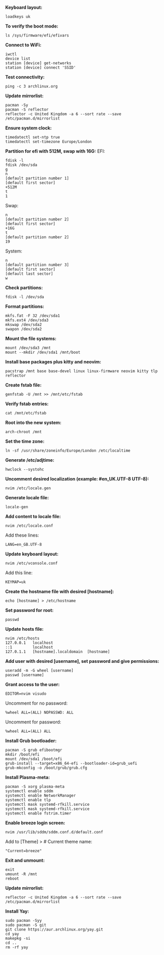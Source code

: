 **Keyboard layout:**
```
loadkeys uk
```

**To verify the boot mode:**
```
ls /sys/firmware/efi/efivars
```

**Connect to WiFi:**
```
iwctl
device list
station [device] get-networks
station [device] connect 'SSID'
```

**Test connectivity:**
```
ping -c 3 archlinux.org
```

**Update mirrorlist:**
```
pacman -Sy
pacman -S reflector
reflector -c United Kingdom -a 6 --sort rate --save /etc/pacman.d/mirrorlist
```

**Ensure system clock:**
```
timedatectl set-ntp true
timedatectl set-timezone Europe/London
```

**Partition for efi with 512M, swap with 16G:**
EFI:
```
fdisk -l
fdisk /dev/sda
g
n
[default partition number 1]
[default first sector]
+512M
t
1
```
Swap:
```
n
[default partition number 2]
[default first sector]
+16G
t
[default partition number 2]
19
```
System:
```
n
[default partition number 3]
[default first sector]
[default last sector]
w
```

**Check partitions:**
```
fdisk -l /dev/sda
```

**Format partitions:**
```
mkfs.fat -F 32 /dev/sda1
mkfs.ext4 /dev/sda3
mkswap /dev/sda2
swapon /dev/sda2
```

**Mount the file systems:**
```
mount /dev/sda3 /mnt
mount --mkdir /dev/sda1 /mnt/boot
```

**Install base packages plus kitty and neovim:**

```
pacstrap /mnt base base-devel linux linux-firmware neovim kitty tlp reflector
```

**Create fstab file:**
```
genfstab -U /mnt >> /mnt/etc/fstab
```

**Verify fstab entries:**
```
cat /mnt/etc/fstab
```

**Root into the new system:**
```
arch-chroot /mnt
```

**Set the time zone:**
```
ln -sf /usr/share/zoneinfo/Europe/London /etc/localtime
```

**Generate /etc/adjtime:**
```
hwclock --systohc
```

**Uncomment desired localization (example: #en_UK.UTF-8 UTF-8):**
```
nvim /etc/locale.gen
```

**Generate locale file:**
```
locale-gen
```

**Add content to locale file:**
```
nvim /etc/locale.conf
```
Add these lines:
```
LANG=en_GB.UTF-8
```

**Update keyboard layout:**
```
nvim /etc/vconsole.conf
```
Add this line:
```
KEYMAP=uk
```

**Create the hostname file with desired [hostname]:**
```
echo [hostname] > /etc/hostname
```

**Set password for root:**
```
passwd
```

**Update hosts file:**
```
nvim /etc/hosts
127.0.0.1   localhost
::1         localhost
127.0.1.1   [hostname].localdomain  [hostname]

```

**Add user with desired [username], set password and give permissions:**
```
useradd -m -G wheel [username]
passwd [username]
```

**Grant access to the user:**
```
EDITOR=nvim visudo
```
Uncomment for no password:
```
%wheel ALL=(ALL) NOPASSWD: ALL
```
Uncomment for password:
```
%wheel ALL=(ALL) ALL
```

**Install Grub bootloader:**
```
pacman -S grub efibootmgr
mkdir /boot/efi
mount /dev/sda1 /boot/efi
grub-install --target=x86_64-efi --bootloader-id=grub_uefi
grub-mkconfig -o /boot/grub/grub.cfg
```

**Install Plasma-meta:**
```
pacman -S xorg plasma-meta
systemctl enable sddm
systemctl enable NetworkManager
systemctl enable tlp
systemctl mask systemd-rfkill.service
systemctl mask systemd-rfkill.service
systemctl enable fstrim.timer
```

**Enable breeze login screen:**
```
nvim /usr/lib/sddm/sddm.conf.d/default.conf
```
Add to  [Theme] > # Current theme name:
```
"Current=breeze"
```

**Exit and unmount:**
```
exit
umount -R /mnt
reboot
```

**Update mirrorlist:**
```
reflector -c United Kingdom -a 6 --sort rate --save /etc/pacman.d/mirrorlist
```

**Install Yay:**
```
sudo pacman -Syy
sudo pacman -S git
git clone https://aur.archlinux.org/yay.git
cd yay
makepkg -si
cd ..
rm -rf yay
```
